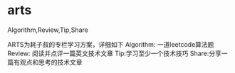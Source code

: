 # arts
Algorithm,Review,Tip,Share

ARTS为耗子叔的专栏学习方案，详细如下
Algorithm: 一道leetcode算法题
Review: 阅读并点评一篇英文技术文章
Tip:学习至少一个技术技巧
Share:分享一篇有观点和思考的技术文章

